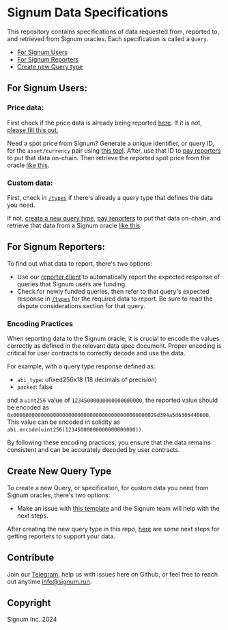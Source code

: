 # Signum Data Specifications

This repository contains specifications of data requested from, reported to, and retrieved from Signum oracles. Each specification is called a `Query`.

- [For Signum Users](#for-signum-users)
- [For Signum Reporters](#for-signum-reporters)
- [Create new Query type](#create-new-query-type)

## For Signum Users:

### **Price data**:

First check if the price data is already being reported [here](https://github.com/AvantgardeBlockchainSolutions/signum-feeds/tree/main/src/telliot_feeds/feeds). If it is not, [please fill this out.](https://github.com/AvantgardeBlockchainSolutions/signum-feeds/issues/new/choose)

Need a spot price from Signum? Generate a unique identifier, or query ID, for the `asset/currency` pair using [this tool](https://queryidbuilder.herokuapp.com/). After, use that ID to [pay reporters](https://github.com/AvantgardeBlockchainSolutions/signum-autoPay) to put that data on-chain. Then retrieve the reported spot price from the oracle [like this](https://docs.signum.run/getting-data/introduction).

### **Custom data**:

First, check in [`/types`](./types/) if there's already a query type that defines the data you need.

If not, [create a new query type](#create-new-query-type), [pay reporters](https://github.com/AvantgardeBlockchainSolutions/signum-autoPay) to put that data on-chain, and retrieve that data from a Signum oracle [like this](https://docs.signum.run/getting-data/introduction).

## For Signum Reporters:

To find out what data to report, there's two options:

- Use our [reporter client](https://github.com/AvantgardeBlockchainSolutions/signum-feed-examples) to automatically report the expected response of queries that Signum users are funding.
- Check for newly funded queries, then refer to that query's expected response in [`/types`](./types/) for the required data to report. Be sure to read the dispute considerations section for that query.

### Encoding Practices

When reporting data to the Signum oracle, it is crucial to encode the values correctly as defined in the relevant data spec document. Proper encoding is critical for user contracts to correctly decode and use the data.

For example, with a query type response defined as:

- `abi_type`: ufixed256x18 (18 decimals of precision)
- `packed`: false

and a `uint256` value of `12345000000000000000000`, the reported value should be encoded as `0x00000000000000000000000000000000000000000000029d394a5d6305440000`. This value can be encoded in solidity as `abi.encode(uint256(12345000000000000000000))`.

By following these encoding practices, you ensure that the data remains consistent and can be accurately decoded by user contracts.

## Create New Query Type

To create a new Query, or specification, for custom data you need from Signum oracles, there's two options:

- Make an issue with [this template](https://github.com/AvantgardeBlockchainSolutions/signum-dataSpecs/issues/new?assignees=&labels=&template=new_query_type.yaml&title=%5BNew+Query+Type%5D%3A+) and the Signum team will help with the next steps.

After creating the new query type in this repo, [here](https://github.com/AvantgardeBlockchainSolutions/signum-feeds/issues/new/choose) are some next steps for getting reporters to support your data.

## Contribute<a name="how2contribute"> </a>

Join our [Telegram](https://t.me/GoSignum), help us with issues here on Github, or feel free to reach out anytime [info@signum.run](mailto:info@signum.run).

## Copyright

Signum Inc. 2024

